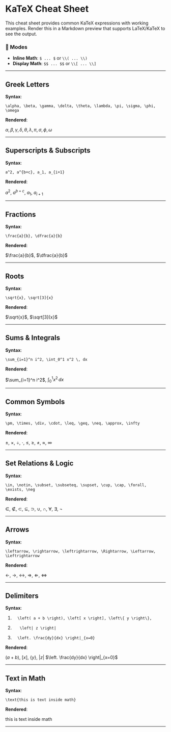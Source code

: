 # KaTeX Cheat Sheet

This cheat sheet provides common KaTeX expressions with working
examples. Render this in a Markdown preview that supports LaTeX/KaTeX to
see the output.

### 📌 Modes

- **Inline Math**: `$ ... $` or `\\( ... \\)`
- **Display Math**: `$$ ... $$` or `\\[ ... \\]`

---

## Greek Letters

**Syntax**:

    \alpha, \beta, \gamma, \delta, \theta, \lambda, \pi, \sigma, \phi, \omega

**Rendered**:

$\alpha, \beta, \gamma, \delta, \theta, \lambda, \pi, \sigma, \phi, \omega$

---

## Superscripts & Subscripts

**Syntax**:

    a^2, a^{b+c}, a_1, a_{i+1}

**Rendered**:

$a^2$, $a^{b+c}$, $a_1$, $a_{i+1}$

---

## Fractions

**Syntax**:

    \frac{a}{b}, \dfrac{a}{b}

**Rendered**:

$\frac{a}{b}$, $\dfrac{a}{b}$

---

## Roots

**Syntax**:

    \sqrt{x}, \sqrt[3]{x}

**Rendered**:

$\sqrt{x}$, $\sqrt[3]{x}$

---

## Sums & Integrals

**Syntax**:

    \sum_{i=1}^n i^2, \int_0^1 x^2 \, dx

**Rendered**:

$\sum_{i=1}^n i^2$, $\int_0^1 x^2 \, dx$

---

## Common Symbols

**Syntax**:

    \pm, \times, \div, \cdot, \leq, \geq, \neq, \approx, \infty

**Rendered**:

$\pm$, $\times$, $\div$, $\cdot$, $\leq$, $\geq$, $\neq$, $\approx$,
$\infty$

---

## Set Relations & Logic

**Syntax**:

    \in, \notin, \subset, \subseteq, \supset, \cup, \cap, \forall, \exists, \neg

**Rendered**:

$\in$, $\notin$, $\subset$, $\subseteq$, $\supset$, $\cup$, $\cap$,
$\forall$, $\exists$, $\neg$

---

## Arrows

**Syntax**:

    \leftarrow, \rightarrow, \leftrightarrow, \Rightarrow, \Leftarrow, \Leftrightarrow

**Rendered**:

$\leftarrow$, $\rightarrow$, $\leftrightarrow$, $\Rightarrow$,
$\Leftarrow$, $\Leftrightarrow$

---

## Delimiters

**Syntax**:

1.       \left( a + b \right), \left[ x \right], \left\{ y \right\},
2.        \left| z \right|

3)       \left. \frac{dy}{dx} \right|_{x=0}

**Rendered**:

$\left( a + b \right)$, $\left[ x \right]$, $\left\{ y \right\}$,
$\left| z \right|$
$\left. \frac{dy}{dx} \right|_{x=0}$

---

## Text in Math

**Syntax**:

    \text{this is text inside math}

**Rendered**:

$\text{this is text inside math}$

---
